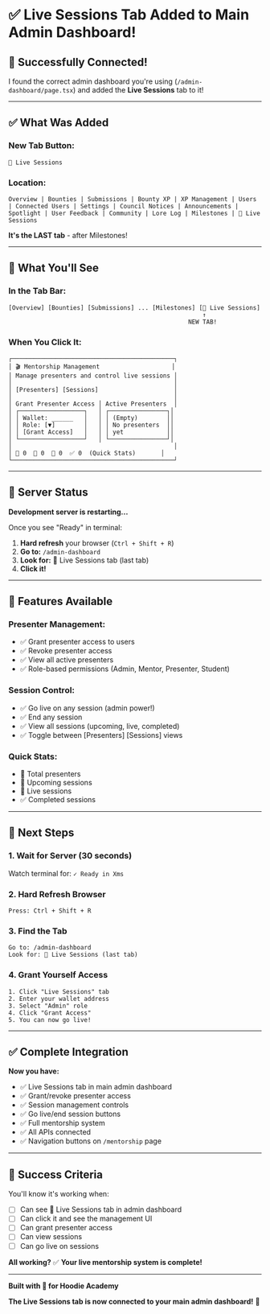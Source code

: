 # ✅ Live Sessions Tab Added to Main Admin Dashboard!

## 🎉 Successfully Connected!

I found the correct admin dashboard you're using (`/admin-dashboard/page.tsx`) and added the **Live Sessions** tab to it!

---

## ✅ What Was Added

### **New Tab Button:**
```
🎥 Live Sessions
```

### **Location:**
```
Overview | Bounties | Submissions | Bounty XP | XP Management | Users | Connected Users | Settings | Council Notices | Announcements | Spotlight | User Feedback | Community | Lore Log | Milestones | 🎥 Live Sessions
```

**It's the LAST tab** - after Milestones!

---

## 🎯 What You'll See

### **In the Tab Bar:**
```
[Overview] [Bounties] [Submissions] ... [Milestones] [🎥 Live Sessions]
                                                      ↑
                                                  NEW TAB!
```

### **When You Click It:**
```
┌─────────────────────────────────────────────┐
│ 🎬 Mentorship Management                    │
│ Manage presenters and control live sessions │
│                                             │
│ [Presenters] [Sessions]                     │
│                                             │
│ Grant Presenter Access │ Active Presenters  │
│ ┌──────────────────┐   │ ┌────────────────┐│
│ │ Wallet: ______   │   │ │ (Empty)        ││
│ │ Role: [▼]        │   │ │ No presenters  ││
│ │ [Grant Access]   │   │ │ yet            ││
│ └──────────────────┘   │ └────────────────┘│
│                                             │
│ 👥 0  📅 0  🔴 0  ✅ 0  (Quick Stats)       │
└─────────────────────────────────────────────┘
```

---

## 🔄 Server Status

**Development server is restarting...**

Once you see "Ready" in terminal:
1. **Hard refresh** your browser (`Ctrl + Shift + R`)
2. **Go to:** `/admin-dashboard`
3. **Look for:** 🎥 Live Sessions tab (last tab)
4. **Click it!**

---

## 🎁 Features Available

### **Presenter Management:**
- ✅ Grant presenter access to users
- ✅ Revoke presenter access
- ✅ View all active presenters
- ✅ Role-based permissions (Admin, Mentor, Presenter, Student)

### **Session Control:**
- ✅ Go live on any session (admin power!)
- ✅ End any session
- ✅ View all sessions (upcoming, live, completed)
- ✅ Toggle between [Presenters] [Sessions] views

### **Quick Stats:**
- 👥 Total presenters
- 📅 Upcoming sessions
- 🔴 Live sessions
- ✅ Completed sessions

---

## 🚀 Next Steps

### **1. Wait for Server** (30 seconds)
Watch terminal for: `✓ Ready in Xms`

### **2. Hard Refresh Browser**
```
Press: Ctrl + Shift + R
```

### **3. Find the Tab**
```
Go to: /admin-dashboard
Look for: 🎥 Live Sessions (last tab)
```

### **4. Grant Yourself Access**
```
1. Click "Live Sessions" tab
2. Enter your wallet address
3. Select "Admin" role
4. Click "Grant Access"
5. You can now go live!
```

---

## ✅ Complete Integration

**Now you have:**
- ✅ Live Sessions tab in main admin dashboard
- ✅ Grant/revoke presenter access
- ✅ Session management controls
- ✅ Go live/end session buttons
- ✅ Full mentorship system
- ✅ All APIs connected
- ✅ Navigation buttons on `/mentorship` page

---

## 🎯 Success Criteria

You'll know it's working when:
- [ ] Can see 🎥 Live Sessions tab in admin dashboard
- [ ] Can click it and see the management UI
- [ ] Can grant presenter access
- [ ] Can view sessions
- [ ] Can go live on sessions

**All working?** ✅ **Your live mentorship system is complete!**

---

**Built with 💜 for Hoodie Academy**

**The Live Sessions tab is now connected to your main admin dashboard!** 🎉
